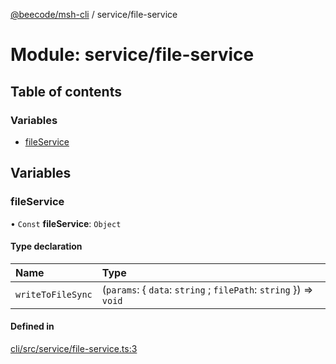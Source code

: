 [@beecode/msh-cli](../README.md) / service/file-service

# Module: service/file-service

## Table of contents

### Variables

- [fileService](service_file_service.md#fileservice)

## Variables

### fileService

• `Const` **fileService**: `Object`

#### Type declaration

| Name | Type |
| :------ | :------ |
| `writeToFileSync` | (`params`: \{ `data`: `string` ; `filePath`: `string`  }) => `void` |

#### Defined in

[cli/src/service/file-service.ts:3](https://github.com/beecode-rs/msh-cli/blob/816f38b/src/service/file-service.ts#L3)
